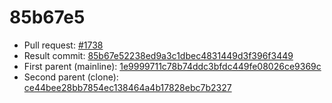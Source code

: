 # 85b67e5
- Pull request: [#1738](https://github.com/MarlinFirmware/Marlin/pull/1738)
- Result commit: [85b67e52238ed9a3c1dbec4831449d3f396f3449](https://github.com/MarlinFirmware/Marlin/commit/85b67e52238ed9a3c1dbec4831449d3f396f3449)
- First parent (mainline): [1e9999711c78b74ddc3bfdc449fe08026ce9369c](https://github.com/MarlinFirmware/Marlin/commit/1e9999711c78b74ddc3bfdc449fe08026ce9369c)
- Second parent (clone): [ce44bee28bb7854ec138464a4b17828ebc7b2327](https://github.com/MarlinFirmware/Marlin/commit/ce44bee28bb7854ec138464a4b17828ebc7b2327)
